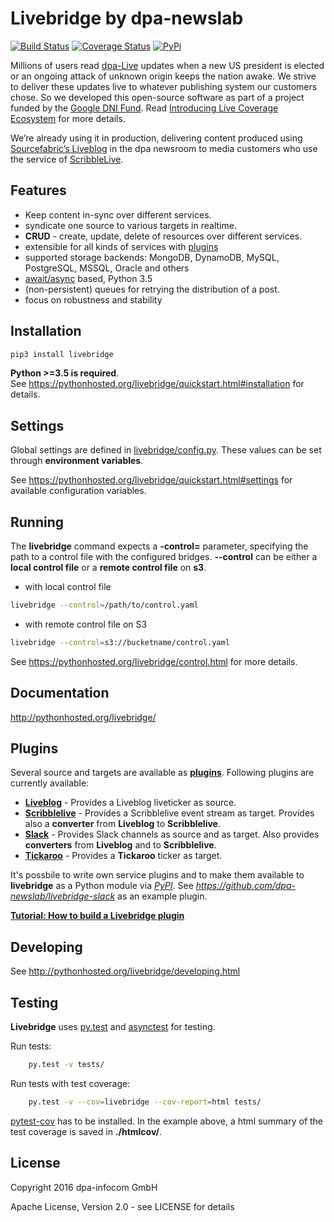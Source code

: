# Livebridge by dpa-newslab

[![Build Status](https://travis-ci.org/dpa-newslab/livebridge.svg?branch=master)](https://travis-ci.org/dpa-newslab/livebridge)
[![Coverage Status](https://coveralls.io/repos/github/dpa-newslab/livebridge/badge.svg?branch=master)](https://coveralls.io/github/dpa-newslab/livebridge?branch=master)
[![PyPi](https://badge.fury.io/py/livebridge.svg)](https://pypi.python.org/pypi/livebridge)

Millions of users read [dpa-Live](https://www.dpa.com/de/produkte-services/liveticker-newsblogs/#liveticker) updates when a new US president is elected or an ongoing attack of unknown origin keeps the nation awake.  We strive to deliver these updates live to whatever publishing system our customers chose. So we developed this open-source software as part of a project funded by the [Google DNI Fund](https://www.digitalnewsinitiative.com/). Read [Introducing Live Coverage Ecosystem](https://blog.sourcefabric.org/en/news/blog/3434/Introducing-Live-Coverage-Ecosystem-funded-by-Google.htm) for more details.

We’re already using it in production, delivering content produced using [Sourcefabric’s Liveblog](https://github.com/liveblog/liveblog)  in the dpa newsroom to media customers who use the service of [ScribbleLive](http://scribblelive.com).

## Features

- Keep content in-sync over different services.
- syndicate one source to various targets in realtime.
- **CRUD** - create, update, delete of resources over different services.
- extensible for all kinds of services with [plugins](https://pythonhosted.org/livebridge/ownplugins.html)
- supported storage backends: MongoDB, DynamoDB, MySQL, PostgreSQL, MSSQL, Oracle and others
- [await/async](https://docs.python.org/3/library/asyncio.html) based, Python 3.5
- (non-persistent) queues for retrying the distribution of a post.
- focus on robustness and stability


## Installation 

```sh
pip3 install livebridge
```
**Python >=3.5 is required**. <br>
See https://pythonhosted.org/livebridge/quickstart.html#installation for details.

## Settings
Global settings are defined in [livebridge/config.py](livebridge/config.py). These values can be set through **environment variables**.  

See https://pythonhosted.org/livebridge/quickstart.html#settings for available configuration variables.

## Running
The **livebridge** command expects a **-control=** parameter, specifying the path to a control file with the configured bridges.  **--control** can be either a **local control file** or a **remote control file** on **s3**.

* with local control file
```sh
livebridge --control=/path/to/control.yaml
```
* with remote control file on S3
```sh
livebridge --control=s3://bucketname/control.yaml
```

See https://pythonhosted.org/livebridge/control.html for more details.

## Documentation

http://pythonhosted.org/livebridge/

## Plugins
Several source and targets are available as **[plugins]( https://pythonhosted.org/livebridge/plugins.html)**. Following plugins are currently available:

* **[Liveblog](https://github.com/dpa-newslab/livebridge-liveblog)**  - Provides a Liveblog liveticker as source.
* **[Scribblelive](https://github.com/dpa-newslab/livebridge-scribblelive)**  - Provides a Scribblelive event stream as target.   Provides also a **converter** from **Liveblog** to **Scribblelive**.
* **[Slack](https://github.com/dpa-newslab/livebridge-slack)** - Provides Slack channels as source and as target. Also provides **converters** from **Liveblog** and to **Scribblelive**.
* **[Tickaroo](https://github.com/Tickaroo/livebridge-tickaroo)** - Provides a **Tickaroo** ticker as target.


It's possbile to write own service plugins and to make them available to **livebridge** as a Python module via *[PyPI](https://pypi.python.org/pypi)*.
See *https://github.com/dpa-newslab/livebridge-slack* as an example plugin.

**[Tutorial: How to build a Livebridge plugin](http://pythonhosted.org/livebridge/tutorial.html)**

## Developing

See http://pythonhosted.org/livebridge/developing.html


## Testing
**Livebridge** uses [py.test](http://pytest.org/) and [asynctest](http://asynctest.readthedocs.io/) for testing.

Run tests:

```sh
    py.test -v tests/
```

Run tests with test coverage:

```sh
    py.test -v --cov=livebridge --cov-report=html tests/
```

[pytest-cov](https://pypi.python.org/pypi/pytest-cov) has to be installed. In the example above, a html summary of the test coverage is saved in **./htmlcov/**.


## License
Copyright 2016 dpa-infocom GmbH

Apache License, Version 2.0 - see LICENSE for details

